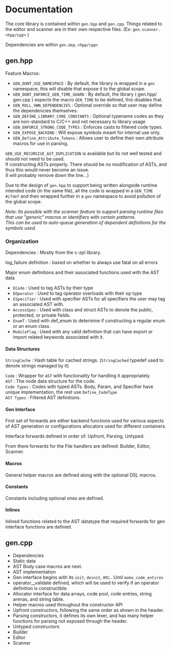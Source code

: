 # Documentation

The core library is contained within `gen.hpp` and `gen.cpp`.
Things related to the editor and scanner are in their own respective files. (Ex: `gen.scanner.<hpp/cpp>` )

Dependencies are within `gen.dep.<hpp/cpp>`


## gen.hpp

Feature Macros:

* `GEN_DONT_USE_NAMESPACE` : By default, the library is wrapped in a `gen` namespace, this will disable that expose it to the global scope.
* `GEN_DONT_ENFORCE_GEN_TIME_GUARD` : By default, the library ( gen.hpp/ gen.cpp ) expects the macro `GEN_TIME` to be defined, this disables that.
* `GEN_ROLL_OWN_DEPENDENCIES` : Optional override so that user may define the dependencies themselves.
* `GEN_DEFINE_LIBRARY_CORE_CONSTANTS` : Optional typename codes as they are non-standard to C/C++ and not necessary to library usage
* `GEN_ENFORCE_STRONG_CODE_TYPES` : Enforces casts to filtered code types.
* `GEN_EXPOSE_BACKEND` : Will expose symbols meant for internal use only.
* `GEN_Define_Attribute_Tokens` : Allows user to define their own attribute macros for use in parsing.

`GEN_USE_RECURSIVE_AST_DUPLICATION` is available but its not well tested and should not need to be used.  
If constructing ASTs properly. There should be no modification of ASTs, and thus this would never become an issue.  
(I will probably remove down the line...)

Due to the design of `gen.hpp` to support being written alongside runtime intended code (in the same file), all the code is wrapped in a `GEN_TIME` `#ifdef` and then wrapped further in a `gen` namespace to avoid pollution of the global scope.

*Note: Its possible with the scanner feature to support parsing runtime files that use "generic" macros or identifiers with certain patterns.  
This can be used to auto-queue generation of dependent definitions for the symbols used.*

### Organization

Dependencies : Mostly from the c-zpl library.

log_failure definition : based on whether to always use fatal on all errors

Major enum definitions and their associated functions used with the AST data

* `ECode` : Used to tag ASTs by their type
* `EOperator` : Used to tag operator overloads with their op type
* `ESpecifier` : Used with specifier ASTs for all specifiers the user may tag an associated
AST with.
* `AccessSpec` : Used with class and struct ASTs to denote the public, protected, or private fields.
* `EnumT` : Used with def_enum to determine if constructing a regular enum or an enum class.
* `ModuleFlag` : Used with any valid definition that can have export or import related keywords associated with it.

#### Data Structures

`StringCache` : Hash table for cached strings. (`StringCached` typedef used to denote strings managed by it)

`Code` : Wrapper for `AST` with functionality for handling it appropriately.  
`AST` : The node data structure for the code.  
`Code Types` : Codes with typed ASTs. Body, Param, and Specifier have unique implementation, the rest use `Define_CodeType`  
`AST Types` : Filtered AST definitions.  

#### Gen Interface

First set of forwards are either backend functions used for various aspects of AST generation or configurations allocators used for different containers.

Interface forwards defined in order of: Upfront, Parsing, Untyped.

From there forwards for the File handlers are defined: Builder, Editor, Scanner.

#### Macros

General helper macros are defined along with the optional DSL macros.

#### Constants

Constants including optional ones are defined.

#### Inlines

Inlined functions related to the AST datatype that required forwards for gen interface functions are defined.

## gen.cpp

* Dependencies
* Static data
* AST Body case macros are next.
* AST implementation
* Gen interface begins with its `init`, `deinit`, etc.. Until `make_code_entires`
* operator__validate defined, which will be used to verify if an operator definition is constructible.
* Allocator interface for data arrays, code pool, code entries, string arenas, and string table.
* Helper macros used throughout the constructor API
* Upfront constructors, following the same order as shown in the header.
* Parsing constructors, it defines its own lexer, and has many helper functions for parsing not exposed through the header.
* Untyped constructors
* Builder
* Editor
* Scanner
